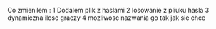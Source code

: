 Co zmienilem :
1 Dodalem plik z haslami
2 losowanie z pliuku hasla
3 dynamiczna ilosc graczy
4 mozliwosc nazwania go tak jak sie chce
